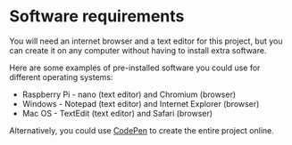 # Software requirements

You will need an internet browser and a text editor for this project, but you can create it on any computer without having to install extra software.

Here are some examples of pre-installed software you could use for different operating systems:

* Raspberry Pi - nano (text editor) and Chromium (browser)
* Windows - Notepad (text editor) and Internet Explorer (browser)
* Mac OS - TextEdit (text editor) and Safari (browser)

Alternatively, you could use [CodePen](http://codepen.io) to create the entire project online.
